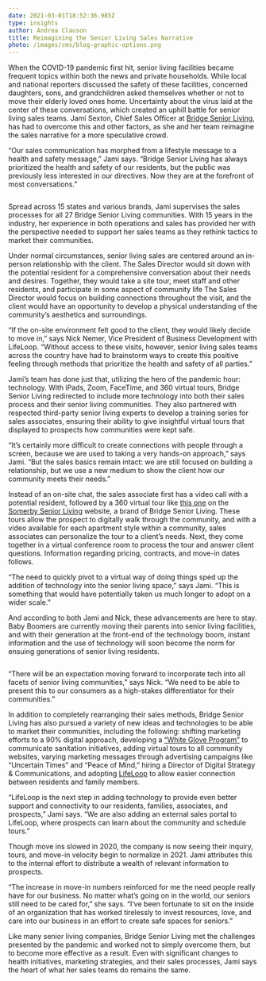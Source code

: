 ```yaml
---
date: 2021-03-01T18:52:36.985Z
type: insights
author: Andrea Clauson
title: Reimagining the Senior Living Sales Narrative
photo: /images/cms/blog-graphic-options.png
---
```

When the COVID-19 pandemic first hit, senior living facilities became frequent topics within both the news and private households. While local and national reporters discussed the safety of these facilities, concerned daughters, sons, and grandchildren asked themselves whether or not to move their elderly loved ones home. Uncertainty about the virus laid at the center of these conversations, which created an uphill battle for senior living sales teams. Jami Sexton, Chief Sales Officer at [Bridge Senior Living](https://bridgeseniorliving.com/), has had to overcome this and other factors, as she and her team reimagine the sales narrative for a more speculative crowd.

“Our sales communication has morphed from a lifestyle message to a health and safety message,” Jami says. “Bridge Senior Living has always prioritized the health and safety of our residents, but the public was previously less interested in our directives. Now they are at the forefront of most conversations.” 

![]()

Spread across 15 states and various brands, Jami supervises the sales processes for all 27 Bridge Senior Living communities. With 15 years in the industry, her experience in both operations and sales has provided her with the perspective needed to support her sales teams as they rethink tactics to market their communities. 

Under normal circumstances, senior living sales are centered around an in-person relationship with the client.  The Sales Director would sit down with the potential resident for a comprehensive conversation about their needs and desires. Together, they would take a site tour, meet staff and other residents, and participate in some aspect of community life The Sales Director would focus on building connections throughout the visit, and the client would have an opportunity to develop a physical understanding of the community’s aesthetics and surroundings. 

“If the on-site environment felt good to the client, they would likely decide to move in,” says Nick Nemer, Vice President of Business Development with LifeLoop. “Without access to these visits, however, senior living sales teams across the country have had to brainstorm ways to create this positive feeling through methods that prioritize the health and safety of all parties.”

Jami’s team has done just that, utilizing the hero of the pandemic hour: technology. With iPads, Zoom, FaceTime, and 360 virtual tours, Bridge Senior Living redirected to include more technology into both their sales process and their senior living communities. They also partnered with respected third-party senior living experts to develop a training series for sales associates, ensuring their ability to give insightful virtual tours that displayed to prospects how communities were kept safe.

“It’s certainly more difficult to create connections with people through a screen, because we are used to taking a very hands-on approach,” says Jami. “But the sales basics remain intact: we are still focused on building a relationship, but we use a new medium to show the client how our community meets their needs.”

Instead of an on-site chat, the sales associate first has a video call with a potential resident, followed by a 360 virtual tour like [this one](https://www.somerbyseniorliving.com/somerby-lake-nona-360-tours/) on the [Somerby Senior Living](https://www.somerbyseniorliving.com/) website, a brand of Bridge Senior Living. These tours allow the prospect to digitally walk through the community, and with a video available for each apartment style within a community, sales associates can personalize the tour to a client’s needs. Next, they come together in a virtual conference room to process the tour and answer client questions. Information regarding pricing, contracts, and move-in dates follows.

“The need to quickly pivot to a virtual way of doing things sped up the addition of technology into the senior living space,” says Jami. “This is something that would have potentially taken us much longer to adopt on a wider scale.”

And according to both Jami and Nick, these advancements are here to stay. Baby Boomers are currently moving their parents into senior living facilities, and with their generation at the front-end of the technology boom, instant information and the use of technology will soon become the norm for ensuing generations of senior living residents. 

![]()

“There will be an expectation moving forward to incorporate tech into all facets of senior living communities,” says Nick. “We need to be able to present this to our consumers as a high-stakes differentiator for their communities.”

In addition to completely rearranging their sales methods, Bridge Senior Living has also pursued a variety of new ideas and technologies to be able to market their communities, including the following: shifting marketing efforts to a 90% digital approach, developing a [“White Glove Program”](https://bridgeseniorliving.com/app/uploads/2020/06/White-Glove-Program_Electostatic-Sprayer.pdf) to communicate sanitation initiatives, adding virtual tours to all community websites, varying marketing messages through advertising campaigns like “Uncertain Times” and “Peace of Mind,” hiring a Director of Digital Strategy & Communications, and adopting [LifeLoop](https://ourlifeloop.com/solutions/senior-living) to allow easier connection between residents and family members. 

“LifeLoop is the next step in adding technology to provide even better support and connectivity to our residents, families, associates, and prospects,” Jami says. “We are also adding an external sales portal to LifeLoop, where prospects can learn about the community and schedule tours.”

Though move ins slowed in 2020, the company is now seeing their inquiry, tours, and move-in velocity begin to normalize in 2021. Jami attributes this to the internal effort to distribute a wealth of relevant information to prospects. 

“The increase in move-in numbers reinforced for me the need people really have for our business. No matter what’s going on in the world, our seniors still need to be cared for,” she says. “I’ve been fortunate to sit on the inside of an organization that has worked tirelessly to invest resources, love, and care into our business in an effort to create safe spaces for seniors.”

Like many senior living companies, Bridge Senior Living met the challenges presented by the pandemic and worked not to simply overcome them, but to become more effective as a result. Even with significant changes to health initiatives, marketing strategies, and their sales processes, Jami says the heart of what her sales teams do remains the same.